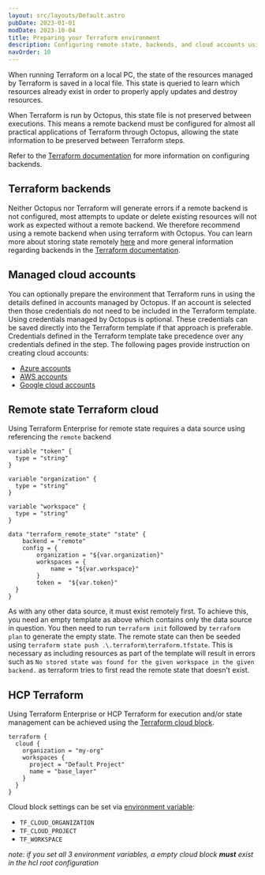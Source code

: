 ```yaml
---
layout: src/layouts/Default.astro
pubDate: 2023-01-01
modDate: 2023-10-04
title: Preparing your Terraform environment
description: Configuring remote state, backends, and cloud accounts using Terraform with Octopus
navOrder: 10
---
```


When running Terraform on a local PC, the state of the resources managed by Terraform is saved in a local file. This state is queried to learn which resources already exist in order to properly apply updates and destroy resources.

When Terraform is run by Octopus, this state file is not preserved between executions. This means a remote backend must be configured for almost all practical applications of Terraform through Octopus, allowing the state information to be preserved between Terraform steps.

Refer to the [Terraform documentation](https://www.terraform.io/docs/backends/index.html) for more information on configuring backends.

## Terraform backends

Neither Octopus nor Terraform will generate errors if a remote backend is not configured, most attempts to update or delete existing resources will not work as expected without a remote backend. We therefore recommend using a remote backend when using terraform with Octopus. You can learn more about storing state remotely [here](/docs/deployments/terraform/preparing-your-terraform-environment/#remote-state-terraform-cloud) and more general information
regarding backends in the [Terraform documentation](https://www.terraform.io/docs/backends/index.html).

## Managed cloud accounts

You can optionally prepare the environment that Terraform runs in using the details defined in accounts managed by Octopus. If an account is selected then those credentials do not need to be included in the Terraform template. Using credentials managed by Octopus is optional. These credentials can be saved directly into the Terraform template if that approach is preferable. Credentials defined in the Terraform template take precedence over any credentials defined in the step. The following pages provide instruction on creating cloud accounts:

- [Azure accounts](/docs/infrastructure/accounts/azure)
- [AWS accounts](/docs/infrastructure/accounts/aws)
- [Google cloud accounts](/docs/infrastructure/accounts/google-cloud)

## Remote state Terraform cloud

Using Terraform Enterprise for remote state requires a data source using referencing the `remote` backend

```
variable "token" {
  type = "string"
}

variable "organization" {
  type = "string"
}

variable "workspace" {
  type = "string"
}

data "terraform_remote_state" "state" {
	backend = "remote"
  	config = {
    	organization = "${var.organization}"
		workspaces = {
  			name = "${var.workspace}"
		}
		token =  "${var.token}"
  }
}
```

As with any other data source, it must exist remotely first. To achieve this, you need an empty template as above which contains only the data source in question. You then need to run `terraform init` followed by
`terraform plan` to generate the empty state. The remote state can then be seeded using `terraform state push .\.terraform\terraform.tfstate`. This is necessary as including resources as part of the template will result in errors such as
`No stored state was found for the given workspace in the given backend.` as terraform tries to first read the remote state that doesn't exist.

## HCP Terraform

Using Terraform Enterprise or HCP Terraform for execution and/or state management can be achieved using the [Terraform cloud block](https://developer.hashicorp.com/terraform/language/block/terraform).

```hcl
terraform {
  cloud {
	organization = "my-org" 
    workspaces {
      project = "Default Project"
      name = "base_layer"
    }
  }
}
```

Cloud block settings can be set via [environment variable](https://developer.hashicorp.com/terraform/language/block/terraform#tf_cloud_organization):
- `TF_CLOUD_ORGANIZATION`
- `TF_CLOUD_PROJECT`
- `TF_WORKSPACE`

_note: if you set all 3 environment variables, a empty cloud block **must** exist in the hcl root configuration_
